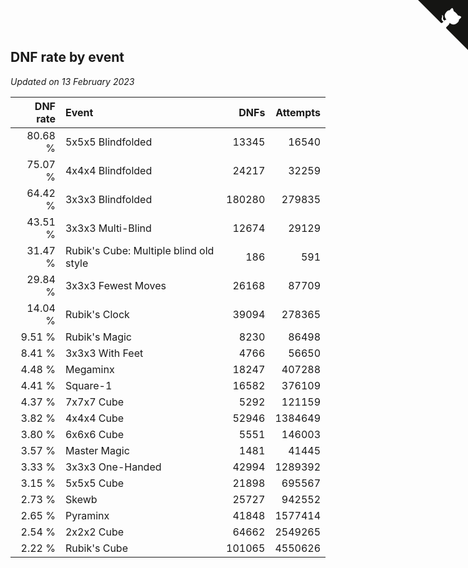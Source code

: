 ## DNF rate by event

*Updated on 13 February 2023*

| DNF rate | Event | DNFs | Attempts |
| ---: | :--- | ---: | ---: |
| 80.68 % | 5x5x5 Blindfolded | 13345 | 16540 |
| 75.07 % | 4x4x4 Blindfolded | 24217 | 32259 |
| 64.42 % | 3x3x3 Blindfolded | 180280 | 279835 |
| 43.51 % | 3x3x3 Multi-Blind | 12674 | 29129 |
| 31.47 % | Rubik's Cube: Multiple blind old style | 186 | 591 |
| 29.84 % | 3x3x3 Fewest Moves | 26168 | 87709 |
| 14.04 % | Rubik's Clock | 39094 | 278365 |
| 9.51 % | Rubik's Magic | 8230 | 86498 |
| 8.41 % | 3x3x3 With Feet | 4766 | 56650 |
| 4.48 % | Megaminx | 18247 | 407288 |
| 4.41 % | Square-1 | 16582 | 376109 |
| 4.37 % | 7x7x7 Cube | 5292 | 121159 |
| 3.82 % | 4x4x4 Cube | 52946 | 1384649 |
| 3.80 % | 6x6x6 Cube | 5551 | 146003 |
| 3.57 % | Master Magic | 1481 | 41445 |
| 3.33 % | 3x3x3 One-Handed | 42994 | 1289392 |
| 3.15 % | 5x5x5 Cube | 21898 | 695567 |
| 2.73 % | Skewb | 25727 | 942552 |
| 2.65 % | Pyraminx | 41848 | 1577414 |
| 2.54 % | 2x2x2 Cube | 64662 | 2549265 |
| 2.22 % | Rubik's Cube | 101065 | 4550626 |


<a href="https://github.com/jonatanklosko/wca_statistics" class="github-corner" aria-label="View source on Github"><svg width="80" height="80" viewBox="0 0 250 250" style="fill:#151513; color:#fff; position: absolute; top: 0; border: 0; right: 0;" aria-hidden="true"><path d="M0,0 L115,115 L130,115 L142,142 L250,250 L250,0 Z"></path><path d="M128.3,109.0 C113.8,99.7 119.0,89.6 119.0,89.6 C122.0,82.7 120.5,78.6 120.5,78.6 C119.2,72.0 123.4,76.3 123.4,76.3 C127.3,80.9 125.5,87.3 125.5,87.3 C122.9,97.6 130.6,101.9 134.4,103.2" fill="currentColor" style="transform-origin: 130px 106px;" class="octo-arm"></path><path d="M115.0,115.0 C114.9,115.1 118.7,116.5 119.8,115.4 L133.7,101.6 C136.9,99.2 139.9,98.4 142.2,98.6 C133.8,88.0 127.5,74.4 143.8,58.0 C148.5,53.4 154.0,51.2 159.7,51.0 C160.3,49.4 163.2,43.6 171.4,40.1 C171.4,40.1 176.1,42.5 178.8,56.2 C183.1,58.6 187.2,61.8 190.9,65.4 C194.5,69.0 197.7,73.2 200.1,77.6 C213.8,80.2 216.3,84.9 216.3,84.9 C212.7,93.1 206.9,96.0 205.4,96.6 C205.1,102.4 203.0,107.8 198.3,112.5 C181.9,128.9 168.3,122.5 157.7,114.1 C157.9,116.9 156.7,120.9 152.7,124.9 L141.0,136.5 C139.8,137.7 141.6,141.9 141.8,141.8 Z" fill="currentColor" class="octo-body"></path></svg></a><style>.github-corner:hover .octo-arm{animation:octocat-wave 560ms ease-in-out}@keyframes octocat-wave{0%,100%{transform:rotate(0)}20%,60%{transform:rotate(-25deg)}40%,80%{transform:rotate(10deg)}}@media (max-width:500px){.github-corner:hover .octo-arm{animation:none}.github-corner .octo-arm{animation:octocat-wave 560ms ease-in-out}}</style>
